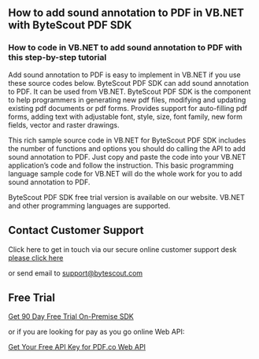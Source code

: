 ## How to add sound annotation to PDF in VB.NET with ByteScout PDF SDK

### How to code in VB.NET to add sound annotation to PDF with this step-by-step tutorial

Add sound annotation to PDF is easy to implement in VB.NET if you use these source codes below. ByteScout PDF SDK can add sound annotation to PDF. It can be used from VB.NET. ByteScout PDF SDK is the component to help programmers in generating new pdf files, modifying and updating existing pdf documents or pdf forms. Provides support for auto-filling pdf forms, adding text with adjustable font, style, size, font family, new form fields, vector and raster drawings.

This rich sample source code in VB.NET for ByteScout PDF SDK includes the number of functions and options you should do calling the API to add sound annotation to PDF. Just copy and paste the code into your VB.NET application’s code and follow the instruction. This basic programming language sample code for VB.NET will do the whole work for you to add sound annotation to PDF.

ByteScout PDF SDK free trial version is available on our website. VB.NET and other programming languages are supported.

## Contact Customer Support

Click here to get in touch via our secure online customer support desk [please click here](https://bytescout.zendesk.com/hc/en-us/requests/new?subject=ByteScout%20PDF%20SDK%20Question)

or send email to [support@bytescout.com](mailto:support@bytescout.com?subject=ByteScout%20PDF%20SDK%20Question) 

## Free Trial

[Get 90 Day Free Trial On-Premise SDK](https://bytescout.com/download/web-installer?utm_source=github-readme)

or if you are looking for pay as you go online Web API:

[Get Your Free API Key for PDF.co Web API](https://pdf.co/documentation/api?utm_source=github-readme)